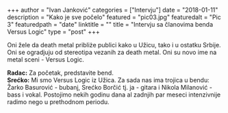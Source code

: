 +++
author = "Ivan Janković"
categories = ["Intervju"]
date = "2018-01-11"
description = "Kako je sve počelo"
featured = "pic03.jpg"
featuredalt = "Pic 3"
featuredpath = "date"
linktitle = ""
title = "Intervju sa članovima benda Versus Logic"
type = "post"
+++

Oni žele da death metal pribliże publici kako u Užicu, tako i u ostatku Srbije. Oni se ogradjuju od stereotipa vezanih za death metal. Oni su novo ime na metal sceni - Versus Logic.

**Radac:** Za početak, predstavite bend.\
**Srećko:** Mi smo Versus Logic iz Užica. Za sada nas ima trojica u bendu: Žarko Basurović - bubanj, Srećko Borčić tj. ja - gitara i Nikola Milanović - bass i vokal. Postojimo nekih godinu dana al zadnjih par meseci intenzivnije radimo nego u prethodnom periodu.
